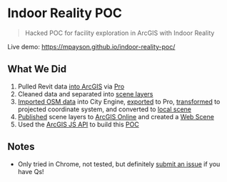# Indoor Reality POC

> Hacked POC for facility exploration in ArcGIS with Indoor Reality

Live demo: https://mpayson.github.io/indoor-reality-poc/

## What We Did

1. Pulled Revit data [into ArcGIS](https://blogs.esri.com/esri/arcgis/2016/09/22/bim-gis-integration-with-ifc/) via [Pro](https://pro.arcgis.com/en/pro-app/)
2. Cleaned data and separated into [scene layers](https://pro.arcgis.com/en/pro-app/help/data/point-cloud-scene-layer/what-is-a-scene-layer-.htm)
3. [Imported OSM data](http://cehelp.esri.com/help/index.jsp?topic=/com.procedural.cityengine.help/html/manual/portal/getmapdata.html) into City Engine, [exported](http://cehelp.esri.com/help/index.jsp?topic=/com.procedural.cityengine.help/html/manual/export/export_formats_fgdb.html) to Pro, [transformed](http://pro.arcgis.com/en/pro-app/tool-reference/data-management/project.htm) to projected coordinate system, and converted to [local scene](http://pro.arcgis.com/en/pro-app/help/mapping/map-authoring/scenes.htm)
4. [Published](http://pro.arcgis.com/en/pro-app/help/sharing/overview/web-scene-layer.htm) scene layers to [ArcGIS Online](http://www.esri.com/software/arcgis/arcgisonline) and created a [Web Scene](https://doc.arcgis.com/en/arcgis-online/reference/what-is-web-scene.htm)
5. Used the [ArcGIS JS API](https://developers.arcgis.com/javascript/) to build this [POC](https://mpayson.github.io/indoor-reality-poc/)

## Notes

- Only tried in Chrome, not tested, but definitely [submit an issue](https://github.com/mpayson/indoor-reality-poc/issues) if you have Qs!